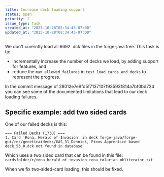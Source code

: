```yaml
---
title: Increase deck loading support
status: open
priority: 2
issue_type: task
created_at: "2025-10-28T08:34:45-07:00"
updated_at: "2025-10-28T08:34:45-07:00"
---
```


We don't curerntly load all 6692 .dck files in the forge-java tree.
This task is to:
- incrementally increase the number of decks we load, by adding support for features, and
- reduce the `max_allowed_failures` in `test_load_cards_and_decks` to represent the progress.

In the commit message of 28012e7e9fd5f7137107f93593f814a7bf0bd72d you can see
some of the documented limitations that lead to our deck loading failures.

Specific example: add two sided cards
----------------------------------------

One of our failed decks is this:

```
=== Failed Decks (1730) ===
1. Card 'Rona, Herald of Invasion' in deck forge-java/forge-gui/res/geneticaidecks/GAS_31_Dennick, Pious Apprentice based deck_53_0.dck not found in database
```

Which uses a two sided card that can be found in this file:
`cardsfolder/r/rona_herald_of_invasion_rona_tolarian_obliterator.txt`

When we fix two-sided-card loading, this should be fixed.

